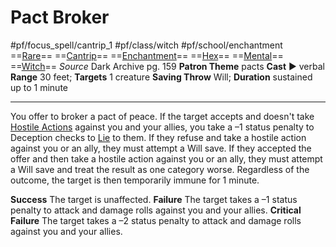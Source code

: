 # Pact Broker
#pf/focus_spell/cantrip_1 #pf/class/witch #pf/school/enchantment 
==[Rare](../../../Traits/Rare.md)== ==[Cantrip](../../../Traits/Cantrip.md)== ==[Enchantment](../../../Traits/Enchantment.md)== ==[Hex](../../../Traits/Hex.md)== ==[Mental](../../../Traits/Mental.md)== ==[Witch](../../../Traits/Witch.md)==
*Source* Dark Archive pg. 159
**Patron Theme** pacts
**Cast** ► verbal
**Range** 30 feet; **Targets** 1 creature
**Saving Throw** Will; **Duration** sustained up to 1 minute

---
You offer to broker a pact of peace. If the target accepts and doesn't take [Hostile Actions](../../../Rules/Hostile%20Actions.md) against you and your allies, you take a –1 status penalty to Deception checks to [Lie](../../../Actions/Lie.md) to them. If they refuse and take a hostile action against you or an ally, they must attempt a Will save. If they accepted the offer and then take a hostile action against you or an ally, they must attempt a Will save and treat the result as one category worse. Regardless of the outcome, the target is then temporarily immune for 1 minute.

**Success** The target is unaffected.
**Failure** The target takes a –1 status penalty to attack and damage rolls against you and your allies.
**Critical Failure** The target takes a –2 status penalty to attack and damage rolls against you and your allies.